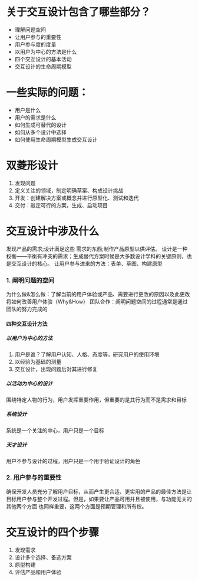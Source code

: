 # 关于交互设计包含了哪些部分？
- 理解问题空间
- 让用户参与的重要性
- 用户参与度的度量
- 以用户为中心的方法是什么
- 四个交互设计的基本活动
- 交互设计的生命周期模型
# 一些实际的问题：
- 用户是什么
- 用户的需求是什么
- 如何生成可替代的设计
- 如何从多个设计中选择
- 如何使用生命周期模型生成交互设计


# 双菱形设计
1. 发现问题
2. 定义关注的领域，制定明确草案、构成设计挑战
3. 开发：创建解决方案或概念并进行原型化、测试和迭代
4. 交付：敲定可行的方案，生成、启动项目


# 交互设计中涉及什么
发现产品的需求;设计满足这些 需求的东西;制作产品原型以供评估。
设计是一种权衡——平衡有冲突的需求；生成替代方案时候是大多数设计学科的关键原则，也是交互设计的核心。
让用户参与进来的方法：表单、草图、构建原型

### 1. 阐明问题的空间
为什么做&怎么做：了解当前的用户体验或产品、需要进行更改的原因以及此更改将如何改善用户体验（Why&How）
团队合作：阐明问题空间的过程通常是通过团队的努力完成的

#### 四种交互设计方法
##### 以用户为中心的方法
1. 用户是谁？了解用户认知、人格、态度等，研究用户的使用环境
2. 以经验为基础的测量
3. 交互设计，出现问题后对其进行修复
##### 以活动为中心的设计
围绕特定人物的行为，用户发挥重要作用，但重要的是其行为而不是需求和目标
##### 系统设计
系统是一个关注的中心，用户只是一个目标
##### 天才设计
用户不参与设计的过程，用户只是一个用于验证设计的角色

### 2. 用户参与的重要性
确保开发人员充分了解用户目标，从而产生更合适、更实用的产品的最佳方法是让目标用户参与整个开发过程。但是，如果要让产品可用并且被使用，与功能无关的其他两个方面 也同样重要，这两个方面是预期管理和所有权。


# 交互设计的四个步骤
1. 发现需求
2. 设计多个选择、备选方案
3. 原型构建
4. 评估产品和用户体验